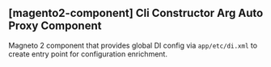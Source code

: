 ## \[magento2-component\] Cli Constructor Arg Auto Proxy Component


Magneto 2 component that provides global DI config via `app/etc/di.xml` to create entry point for configuration enrichment.
